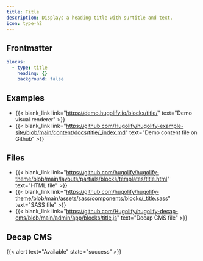 ```yaml
---
title: Title
description: Displays a heading title with surtitle and text.
icon: type-h2
---
```


## Frontmatter

```yml
blocks:
  - type: title
    heading: {}
    background: false
```

## Examples

- {{< blank_link link="https://demo.hugolify.io/blocks/title/" text="Demo visual renderer" >}}
- {{< blank_link link="https://github.com/Hugolify/hugolify-example-site/blob/main/content/docs/title/_index.md" text="Demo content file on Github" >}}

## Files

- {{< blank_link link="https://github.com/hugolify/hugolify-theme/blob/main/layouts/partials/blocks/templates/title.html" text="HTML file" >}}
- {{< blank_link link="https://github.com/hugolify/hugolify-theme/blob/main/assets/sass/components/blocks/_title.sass" text="SASS file" >}}
- {{< blank_link link="https://github.com/Hugolify/hugolify-decap-cms/blob/main/admin/app/blocks/title.js" text="Decap CMS file" >}}

## Decap CMS

{{< alert text="Available" state="success" >}}

